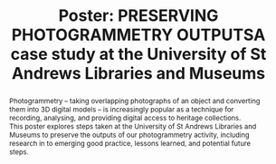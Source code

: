 ---
abstract: Photogrammetry – taking overlapping photographs of an object and converting
  them into 3D digital models – is increasingly popular as a technique for recording,
  analysing, and providing digital access to heritage collections.<br />This poster
  explores steps taken at the University of St Andrews Libraries and Museums to preserve
  the outputs of our photogrammetry activity, including research in to emerging good
  practice, lessons learned, and potential future steps.
creators:
- Rippington, Sean
date: null
document_url: https://az659834.vo.msecnd.net/eventsairwesteuprod/production-inconference-public/12aaab068cc54f2c9455a8efccb1b39c
grand_parent: iPRES
institutions:
- University Of St Andrews Libaries & Museums
keywords:
- photogrammetry
- 3d
- heritage
landing_page_url: null
language: eng
layout: publication
license: CC-BY 4.0 International
notes_url: null
parent: iPRES 2022
presentation_url: null
size: null
source_name: iPRES
title: 'Poster: PRESERVING PHOTOGRAMMETRY OUTPUTSA case study at the University of
  St Andrews Libraries and Museums'
type: poster
year: 2022
---